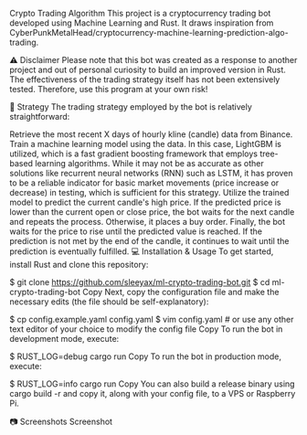 Crypto Trading Algorithm
This project is a cryptocurrency trading bot developed using Machine Learning and Rust. It draws inspiration from CyberPunkMetalHead/cryptocurrency-machine-learning-prediction-algo-trading.

:warning: Disclaimer
Please note that this bot was created as a response to another project and out of personal curiosity to build an improved version in Rust. The effectiveness of the trading strategy itself has not been extensively tested. Therefore, use this program at your own risk!

:book: Strategy
The trading strategy employed by the bot is relatively straightforward:

Retrieve the most recent X days of hourly kline (candle) data from Binance.
Train a machine learning model using the data. In this case, LightGBM is utilized, which is a fast gradient boosting framework that employs tree-based learning algorithms. While it may not be as accurate as other solutions like recurrent neural networks (RNN) such as LSTM, it has proven to be a reliable indicator for basic market movements (price increase or decrease) in testing, which is sufficient for this strategy.
Utilize the trained model to predict the current candle's high price. If the predicted price is lower than the current open or close price, the bot waits for the next candle and repeats the process. Otherwise, it places a buy order.
Finally, the bot waits for the price to rise until the predicted value is reached. If the prediction is not met by the end of the candle, it continues to wait until the prediction is eventually fulfilled.
💻 Installation & Usage
To get started, install Rust and clone this repository:

$ git clone https://github.com/sleeyax/ml-crypto-trading-bot.git
$ cd ml-crypto-trading-bot
Copy
Next, copy the configuration file and make the necessary edits (the file should be self-explanatory):

$ cp config.example.yaml config.yaml
$ vim config.yaml # or use any other text editor of your choice to modify the config file
Copy
To run the bot in development mode, execute:

$ RUST_LOG=debug cargo run
Copy
To run the bot in production mode, execute:

$ RUST_LOG=info cargo run
Copy
You can also build a release binary using cargo build -r and copy it, along with your config file, to a VPS or Raspberry Pi.

📷 Screenshots
Screenshot
